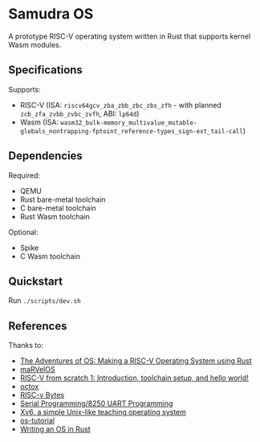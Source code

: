 # Samudra OS

A prototype RISC-V operating system written in Rust that supports kernel Wasm modules.

## Specifications

Supports:

* RISC-V (ISA: `riscv64gcv_zba_zbb_zbc_zbs_zfh` - with planned `zcb_zfa_zvbb_zvbc_zvfh`, ABI: `lp64d`)
* Wasm (ISA: `wasm32_bulk-memory_multivalue_mutable-globals_nontrapping-fptoint_reference-types_sign-ext_tail-call`)

## Dependencies

Required:

* QEMU
* Rust bare-metal toolchain
* C bare-metal toolchain
* Rust Wasm toolchain

Optional:

* Spike
* C Wasm toolchain

## Quickstart

Run `./scripts/dev.sh`

## References

Thanks to:

* [The Adventures of OS: Making a RISC-V Operating System using Rust](https://osblog.stephenmarz.com/index.html)
* [maRVelOS](https://github.com/DonaldKellett/marvelos)
* [RISC-V from scratch 1: Introduction, toolchain setup, and hello world!](https://twilco.github.io/riscv-from-scratch/2019/03/10/riscv-from-scratch-1.html)
* [octox](https://github.com/o8vm/octox)
* [RISC-v Bytes](https://danielmangum.com/categories/risc-v-bytes/)
* [Serial Programming/8250 UART Programming](https://en.wikibooks.org/wiki/Serial_Programming/8250_UART_Programming)
* [Xv6, a simple Unix-like teaching operating system](https://pdos.csail.mit.edu/6.828/2022/xv6.html)
* [os-tutorial](https://github.com/cfenollosa/os-tutorial)
* [Writing an OS in Rust ](https://github.com/phil-opp/blog_os)

